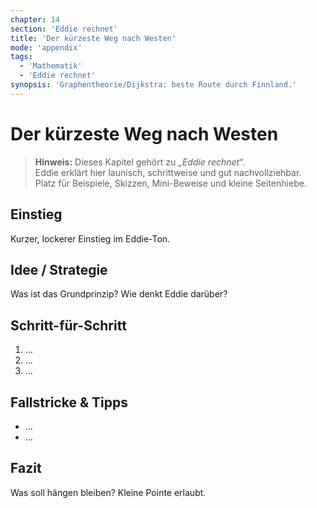 ```yaml
---
chapter: 14
section: 'Eddie rechnet'
title: 'Der kürzeste Weg nach Westen'
mode: 'appendix'
tags:
  - 'Mathematik'
  - 'Eddie rechnet'
synopsis: 'Graphentheorie/Dijkstra: beste Route durch Finnland.'
---
```


# Der kürzeste Weg nach Westen

> **Hinweis:** Dieses Kapitel gehört zu *„Eddie rechnet“*.  
> Eddie erklärt hier launisch, schrittweise und gut nachvollziehbar.  
> Platz für Beispiele, Skizzen, Mini-Beweise und kleine Seitenhiebe.

## Einstieg
Kurzer, lockerer Einstieg im Eddie-Ton.

## Idee / Strategie
Was ist das Grundprinzip? Wie denkt Eddie darüber?

## Schritt-für-Schritt
1. …
2. …
3. …

## Fallstricke & Tipps
- …
- …

## Fazit
Was soll hängen bleiben? Kleine Pointe erlaubt.
